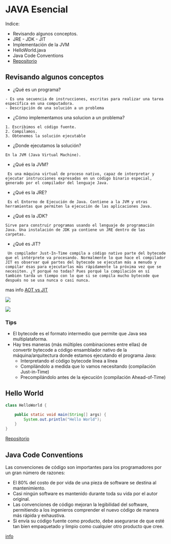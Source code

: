 # JAVA Esencial
Indice:
* Revisando algunos conceptos.
* JRE - JDK - JIT
* Implementación de la JVM
* HelloWorld.java
* Java Code Conventions
* [Repositorio](https://github.com/ewatemberg/java-4-beginners/tree/master/01-IntroductionToJavaPlatform)

## Revisando algunos conceptos

* ¿Qué es un programa?
```
- Es una secuencia de instrucciones, escritas para realizar una tarea específica en una computadora. 
- Descripción de una solución a un problema
```
* ¿Cómo implementamos una solucion a un problema?
```
1. Escribimos el código fuente.
2. Compilamos.
3. Obtenemos la solución ejecutable
```
* ¿Donde ejecutamos la solución?
```
En la JVM (Java Virtual Machine). 
```
* ¿Qué es la JVM?
```
 Es una máquina virtual de proceso nativo, capaz de interpretar y ejecutar instrucciones expresadas en un código binario especial, generado por el compilador del lenguaje Java.
```
* ¿Qué es la JRE?
```
 Es el Entorno de Ejecución de Java. Contiene a la JVM y otras herramientas que permiten la ejecución de las aplicaciones Java.
```
* ¿Qué es la JDK?
```
Sirve para construir programas usando el lenguaje de programación Java. Una instalación de JDK ya contiene un JRE dentro de las carpetas.
```
* ¿Qué es JIT? 
```
 Un compilador Just-In-Time compila a código nativo parte del bytecode que el intérprete va procesando. Normalmente lo que hace el compilador JIT es observar qué partes del bytecode se ejecutan más a menudo y compilar ésas para ejecutarlas más rápidamente la próxima vez que se necesiten. ¿Y porqué no todas? Pues porqué la compilación en sí también tarda un tiempo con lo que si se compila mucho bytecode que después no se usa nunca o casi nunca.
```
mas info [AOT vs JIT](https://ingenieriadesoftware.es/compilacion-ahead-of-time-vs-just-in-time/)

![](https://github.com/ewatemberg/java-4-beginners/blob/master/docs/img/JRE-JDK-JVM-JIT.png?raw=true)  

![](https://github.com/ewatemberg/java-4-beginners/blob/master/docs/img/JavaConceptualDiagram.png?raw=true)  

### Tips
+ El bytecode es el formato intermedio que permite que Java sea multiplataforma.
+ Hay tres maneras (más múltiples combinaciones entre ellas) de convertir bytecode a código ensamblador nativo de la máquina/arquitectura donde estamos ejecutando el programa Java:
  - Interpretando el código bytecode línea a línea
  - Compilándolo a medida que lo vamos necesitando (compilación Just-in-Time)
  - Precompilándolo antes de la ejecución (compilación Ahead-of-Time)

## Hello World
```java
class HelloWorld {

    public static void main(String[] args) {
    	System.out.println("Hello World");
    }
}
```
[Repositorio](https://github.com/ewatemberg/java-4-beginners/tree/master/01-IntroductionToJavaPlatform)

## Java Code Conventions
Las convenciones de código son importantes para los programadores por un gran número de razones: 
- El 80% del costo de por vida de una pieza de software se destina al mantenimiento. 
- Casi ningún software es mantenido durante toda su vida por el autor original.
- Las convenciones de código mejoran la legibilidad del software, permitiendo a los ingenieros comprender el nuevo código de manera más rápida y exhaustiva.
- Si envía su código fuente como producto, debe asegurarse de que esté tan bien empaquetado y limpio como cualquier otro producto que cree.

[info](https://www.oracle.com/technetwork/java/codeconvtoc-136057.html)  
